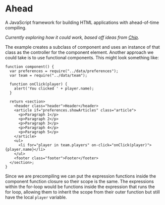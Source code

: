 # Ahead
A JavaScript framework for building HTML applications with ahead-of-time compiling.

*Currently exploring how it could work, based off ideas from [Chip](https://github.com/chip-js/chip/tree/chip2.0).*


The example creates a subclass of component and uses an instance of that class as the controller for the component
element. Another approach we could take is to use functional components. This might look something like:

```
function component() {
  var preferences = require("../data/preferences");
  var team = require("../data/team");

  function onClick(player) {
    alert('You clicked ' + player.name);
  }

  return <section>
    <header class="header">Header</header>
    <article if="preferences.showArticles" class="article">
      <p>Paragraph 1</p>
      <p>Paragraph 2</p>
      <p>Paragraph 3</p>
      <p>Paragraph 4</p>
      <p>Paragraph 5</p>
    </article>
    <ul>
      <li for="player in team.players" on-click="onClick(player)">{player.name}</li>
    </ul>
    <footer class="footer">Footer</footer>
  </section>;
}
```

Since we are precompiling we can put the expression functions inside the component function closure so their scope is
the same. The expressions within the for-loop would be functions inside the expression that runs the for loop, allowing
them to inherit the scope from their outer function but still have the local `player` variable.
